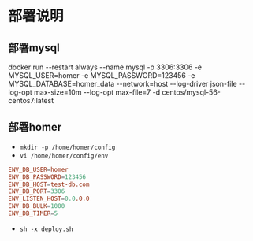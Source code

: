 # 部署说明
## 部署mysql
docker run --restart always --name mysql -p 3306:3306 -e MYSQL_USER=homer -e MYSQL_PASSWORD=123456 -e MYSQL_DATABASE=homer_data --network=host --log-driver json-file --log-opt max-size=10m --log-opt max-file=7 -d centos/mysql-56-centos7:latest

## 部署homer

- `mkdir -p /home/homer/config`
- `vi /home/homer/config/env`
```conf
ENV_DB_USER=homer
ENV_DB_PASSWORD=123456
ENV_DB_HOST=test-db.com
ENV_DB_PORT=3306
ENV_LISTEN_HOST=0.0.0.0
ENV_DB_BULK=1000
ENV_DB_TIMER=5
```
- `sh -x deploy.sh`
